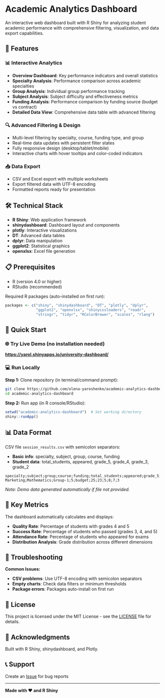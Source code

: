 # Academic Analytics Dashboard

An interactive web dashboard built with R Shiny for analyzing student academic performance with comprehensive filtering, visualization, and data export capabilities.

## 🚀 Features

### 📊 Interactive Analytics
- **Overview Dashboard**: Key performance indicators and overall statistics
- **Specialty Analysis**: Performance comparison across academic specialties
- **Group Analysis**: Individual group performance tracking
- **Subject Analysis**: Subject difficulty and effectiveness metrics
- **Funding Analysis**: Performance comparison by funding source (budget vs contract)
- **Detailed Data View**: Comprehensive data table with advanced filtering

### 🔍 Advanced Filtering & Design
- Multi-level filtering by specialty, course, funding type, and group
- Real-time data updates with persistent filter states
- Fully responsive design (desktop/tablet/mobile)
- Interactive charts with hover tooltips and color-coded indicators

### 📥 Data Export
- CSV and Excel export with multiple worksheets
- Export filtered data with UTF-8 encoding
- Formatted reports ready for presentation

## 🛠️ Technical Stack

- **R Shiny**: Web application framework
- **shinydashboard**: Dashboard layout and components  
- **plotly**: Interactive visualizations
- **DT**: Advanced data tables
- **dplyr**: Data manipulation
- **ggplot2**: Statistical graphics
- **openxlsx**: Excel file generation

## 📋 Prerequisites

- R (version 4.0 or higher)
- RStudio (recommended)

Required R packages (auto-installed on first run):
```r
packages <- c("shiny", "shinydashboard", "DT", "plotly", "dplyr", 
              "ggplot2", "openxlsx", "shinycssloaders", "readr", 
              "stringr", "tidyr", "RColorBrewer", "scales", "rlang")
```

## 🚀 Quick Start

### 🌐 Try Live Demo (no installation needed)
**https://yarol.shinyapps.io/university-dashboard/**

### 💻 Run Locally
**Step 1:** Clone repository (in terminal/command prompt):
```bash
git clone https://github.com/olena-yaroshenko/academic-analytics-dashboard.git
cd academic-analytics-dashboard
```

**Step 2:** Run app (in R console/RStudio):
```r
setwd("academic-analytics-dashboard")  # Set working directory 
shiny::runApp()
```

## 📊 Data Format

CSV file `session_results.csv` with semicolon separators:
- **Basic info**: specialty, subject, group, course, funding
- **Student data**: total_students, appeared, grade_5, grade_4, grade_3, grade_2

```csv
specialty;subject;group;course;funding;total_students;appeared;grade_5;grade_4;grade_3;grade_2
Marketing;Mathematics;Group-1;5;budget;25;23;5;8;7;3
```

*Note: Demo data generated automatically if file not provided.*

## 🎯 Key Metrics

The dashboard automatically calculates and displays:

- **Quality Rate**: Percentage of students with grades 4 and 5
- **Success Rate**: Percentage of students who passed (grades 3, 4, and 5)
- **Attendance Rate**: Percentage of students who appeared for exams
- **Distribution Analysis**: Grade distribution across different dimensions



## 🐛 Troubleshooting

**Common Issues:**
- **CSV problems**: Use UTF-8 encoding with semicolon separators
- **Empty charts**: Check data filters or minimum thresholds
- **Package errors**: Packages auto-install on first run



## 📄 License

This project is licensed under the MIT License - see the [LICENSE](https://github.com/olena-yaroshenko/academic-analytics-dashboard/blob/main/LICENSE) file for details.

## 🙏 Acknowledgments

Built with R Shiny, shinydashboard, and Plotly.

## 📞 Support

Create an [Issue](https://github.com/olena-yaroshenko/academic-analytics-dashboard/issues) for bug reports

---

**Made with ❤️ and R Shiny**
